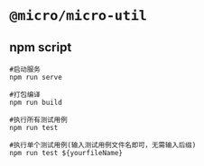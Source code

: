 # `@micro/micro-util`

## npm script

``` shell
#启动服务
npm run serve

#打包编译 
npm run build

#执行所有测试用例
npm run test 

#执行单个测试用例(输入测试用例文件名即可，无需输入后缀)
npm run test ${yourfileName} 
```